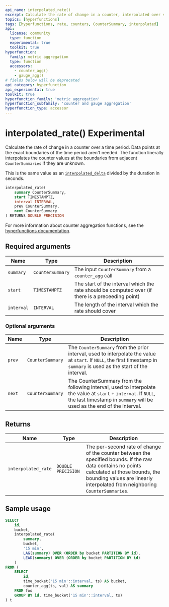 ```yaml
---
api_name: interpolated_rate()
excerpt: Calculate the rate of change in a counter, interpolated over some time period
topics: [hyperfunctions]
tags: [hyperfunctions, rate, counters, CounterSummary, interpolated]
api:
  license: community
  type: function
  experimental: true
  toolkit: true
hyperfunction:
  family: metric aggregation
  type: function
  accessors:
    - counter_agg()
    - gauge_agg()
# fields below will be deprecated
api_category: hyperfunction
api_experimental: true
toolkit: true
hyperfunction_family: 'metric aggregation'
hyperfunction_subfamily: 'counter and gauge aggregation'
hyperfunction_type: accessor
---
```


# interpolated_rate() <tag type="toolkit" content="Toolkit" /><tag type="experimental-toolkit">Experimental</tag>

Calculate the rate of change in a counter over a time period. Data points at the exact
boundaries of the time period aren't needed. The function linerally interpolates the
counter values at the boundaries from adjacent `CounterSummaries` if they are unknown.

This is the same value as an
[`interpolated_delta`][interpolated_delta] divided by the duration in seconds.

```sql
interpolated_rate(
    summary CounterSummary,
    start TIMESTAMPTZ,
    interval INTERVAL,
    prev CounterSummary,
    next CounterSummary
) RETURNS DOUBLE PRECISION
```

For more information about counter aggregation functions, see the
[hyperfunctions documentation][hyperfunctions-counter-agg].

## Required arguments

|Name|Type|Description|
|-|-|-|
|`summary`|`CounterSummary`|The input `CounterSummary` from a `counter_agg` call|
|`start`|`TIMESTAMPTZ`|The start of the interval which the rate should be computed over (if there is a preceeding point)|
|`interval`|`INTERVAL`|The length of the interval which the rate should cover|

### Optional arguments

|Name|Type|Description|
|-|-|-|
|`prev`|`CounterSummary`|The `CounterSummary` from the prior interval, used to interpolate the value at `start`. If `NULL`, the first timestamp in `summary` is used as the start of the interval.|
|`next`|`CounterSummary`|The CounterSummary from the following interval, used to interpolate the value at `start` + `interval`. If `NULL`, the last timestamp in `summary` will be used as the end of the interval.|

## Returns

|Name|Type|Description|
|-|-|-|
|`interpolated_rate`|`DOUBLE PRECISION`|The per-second rate of change of the counter between the specified bounds. If the raw data contains no points calculated at those bounds, the bounding values are linearly interpolated from neighboring `CounterSummaries`.|

## Sample usage

```sql
SELECT
    id,
    bucket,
    interpolated_rate(
        summary,
        bucket,
        '15 min',
        LAG(summary) OVER (ORDER by bucket PARTITION BY id),
        LEAD(summary) OVER (ORDER by bucket PARTITION BY id)
    )
FROM (
    SELECT
        id,
        time_bucket('15 min'::interval, ts) AS bucket,
        counter_agg(ts, val) AS summary
    FROM foo
    GROUP BY id, time_bucket('15 min'::interval, ts)
) t
```

[interpolated_delta]: /api/:currentVersion:/hyperfunctions/counter_aggs/
[hyperfunctions-counter-agg]: /timescaledb/:currentVersion:/how-to-guides/hyperfunctions/counter-aggregation/
